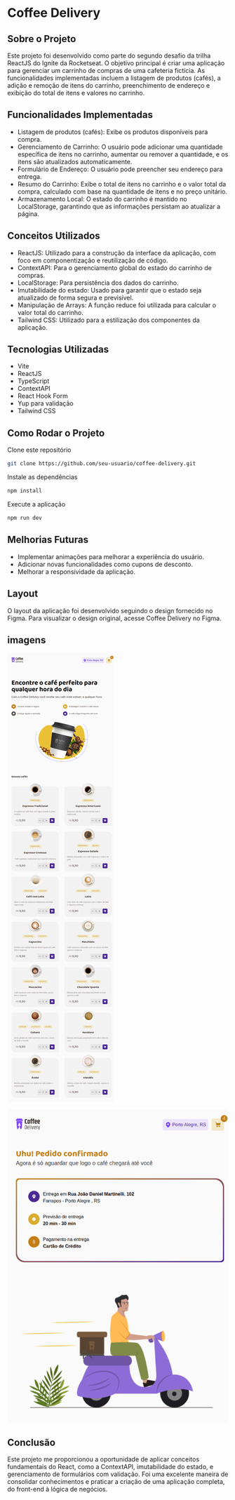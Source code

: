 # Coffee Delivery

## Sobre o Projeto

Este projeto foi desenvolvido como parte do segundo desafio da trilha ReactJS do Ignite da Rocketseat. O objetivo principal é criar uma aplicação para gerenciar um carrinho de compras de uma cafeteria fictícia. As funcionalidades implementadas incluem a listagem de produtos (cafés), a adição e remoção de itens do carrinho, preenchimento de endereço e exibição do total de itens e valores no carrinho.

## Funcionalidades Implementadas

* Listagem de produtos (cafés): Exibe os produtos disponíveis para compra.
* Gerenciamento de Carrinho: O usuário pode adicionar uma quantidade específica de itens no carrinho, aumentar ou remover a quantidade, e os itens são atualizados automaticamente.
* Formulário de Endereço: O usuário pode preencher seu endereço para entrega.
* Resumo do Carrinho: Exibe o total de itens no carrinho e o valor total da compra, calculado com base na quantidade de itens e no preço unitário.
* Armazenamento Local: O estado do carrinho é mantido no LocalStorage, garantindo que as informações persistam ao atualizar a página.

## Conceitos Utilizados

* ReactJS: Utilizado para a construção da interface da aplicação, com foco em componentização e reutilização de código.
* ContextAPI: Para o gerenciamento global do estado do carrinho de compras.
* LocalStorage: Para persistência dos dados do carrinho.
* Imutabilidade do estado: Usado para garantir que o estado seja atualizado de forma segura e previsível.
* Manipulação de Arrays: A função reduce foi utilizada para calcular o valor total do carrinho.
* Tailwind CSS: Utilizado para a estilização dos componentes da aplicação.

## Tecnologias Utilizadas

* Vite
* ReactJS
* TypeScript
* ContextAPI
* React Hook Form
* Yup para validação
* Tailwind CSS

## Como Rodar o Projeto

Clone este repositório

```bash
git clone https://github.com/seu-usuario/coffee-delivery.git
```

Instale as dependências

```bash
npm install
```

Execute a aplicação

```bash
npm run dev
```

## Melhorias Futuras

* Implementar animações para melhorar a experiência do usuário.
* Adicionar novas funcionalidades como cupons de desconto.
* Melhorar a responsividade da aplicação.

## Layout

O layout da aplicação foi desenvolvido seguindo o design fornecido no Figma. Para visualizar o design original, acesse Coffee Delivery no Figma.

## imagens

![Home](./src/assets/imgs/home.png)

<!-- ![Checkout](./src/assets/imgs/checkout.png) -->

![Success](./src/assets/imgs/success.png)

## Conclusão

Este projeto me proporcionou a oportunidade de aplicar conceitos fundamentais do React, como a ContextAPI, imutabilidade do estado, e gerenciamento de formulários com validação. Foi uma excelente maneira de consolidar conhecimentos e praticar a criação de uma aplicação completa, do front-end à lógica de negócios.
